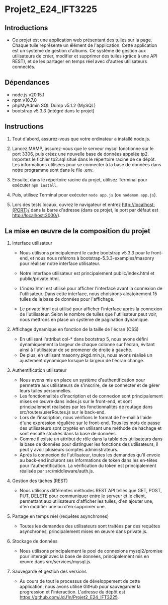 # Projet2_E24_IFT3225

## Introductions

- Ce projet est une application web présentant des tuiles sur la page. Chaque tuile représente un élément de l'application. Cette application est un système de gestion d'albums. Ce système de gestion aux utilisateurs de créer, modifier et supprimer des tuiles (grâce à une API REST), et de les partager en temps réel avec d'autres utilisateurs connectés.

## Dépendances

- node.js v20.15.1
- npm v10.7.0
- phpMyAdmin SQL Dump v5.1.2 (MySQL)
- bootstrap v5.3.3 (intégré dans le projet)

## Instructions

1. Tout d'abord, assurez-vous que votre ordinateur a installé node.js.
2. Lancez MAMP, assurez-vous que le serveur mysql fonctionne sur le port 3306, puis créez une nouvelle base de données appelée tp2. Importez le fichier tp2.sql situé dans le répertoire racine de ce dépôt. Les informations utilisées pour se connecter à la base de données dans notre programme sont dans le file .env.
3. Ensuite, dans le répertoire racine du projet, utilisez Terminal pour exécuter `npm install`.

4. Puis, utilisez Terminal pour exécuter `node app.js` (ou `nodemon app.js`).
5. Lors des tests locaux, ouvrez le navigateur et entrez <http://localhost:{PORT}/> dans la barre d'adresse (dans ce projet, le port par défaut est <http://localhost:3000/>).

## La mise en œuvre de la composition du projet

1. Interface utilisateur

   - Nous utilisons principalement le cadre bootstrap v5.3.3 pour le front-end, et nous nous référons à bootstrap-5.3.3-examples/masonry pour réaliser notre interface utilisateur.

   - Notre interface utilisateur est principalement public/index.html et public/private.html.
   - L'index.html est utilisé pour afficher l'interface avant la connexion de l'utilisateur. Dans cette interface, nous choisirons aléatoirement 15 tuiles de la base de données pour l'affichage.
   - Le private.html est utilisé pour afficher l'interface après la connexion de l'utilisateur. Selon le nombre de tuiles que l'utilisateur peut voir, nous mettrons en place un système de pagination dynamique.
  
2. Affichage dynamique en fonction de la taille de l'écran (CSS)

   - En utilisant l'attribut col-* dans bootstrap 5, nous avons défini dynamiquement la largeur de chaque colonne sur l'écran, évitant ainsi à l'utilisateur de se promener de droite à gauche.
   - De plus, en utilisant masonry.pkgd.min.js, nous avons réalisé un ajustement dynamique lorsque la largeur de l'écran change.

3. Authentification utilisateur

   - Nous avons mis en place un système d'authentification pour permettre aux utilisateurs de s'inscrire, de se connecter et de gérer leurs tuiles personnelles.
   - Les fonctionnalités d'inscription et de connexion sont principalement mises en œuvre dans index.js sur le front-end, et sont principalement réalisées par les fonctionnalités de routage dans src/routes/userRoutes.js sur le back-end.
   - Lors de l'inscription, nous vérifions le format de l'e-mail à l'aide d'une expression régulière sur le front-end. Tous les mots de passe des utilisateurs sont cryptés en utilisant une méthode de hachage et sont ensuite stockés dans la base de données.
   - Comme il existe un attribut de rôle dans la table des utilisateurs dans la base de données pour distinguer les fonctions des utilisateurs, il peut y avoir plusieurs comptes administrateurs.
   - Après la connexion de l'utilisateur, toutes les demandes qu'il envoie au back-end incluront ses informations de token dans les en-têtes pour l'authentification. La vérification du token est principalement réalisée par src/middleware/auth.js.

4. Gestion des tâches (REST)

   - Nous utilisons différentes méthodes REST API telles que GET, POST, PUT, DELETE pour communiquer entre le serveur et le client, permettant aux utilisateurs d'afficher les tuiles, d'en ajouter une, d'en modifier une ou d'en supprimer une.

5. Partage en temps réel (requêtes asynchrones)

   - Toutes les demandes des utilisateurs sont traitées par des requêtes asynchrones, principalement mises en œuvre dans private.js.

6. Stockage de données

   - Nous utilisons principalement le pool de connexions mysql2/promise pour interagir avec la base de données, principalement mis en œuvre dans src/services/mysql.js.

7. Sauvegarde et gestion des versions

   - Au cours de tout le processus de développement de cette application, nous avons utilisé GitHub pour sauvegarder la progression et l'interaction. L'adresse du dépôt est <https://github.com/JdJ1n/Projet2_E24_IFT3225>.
